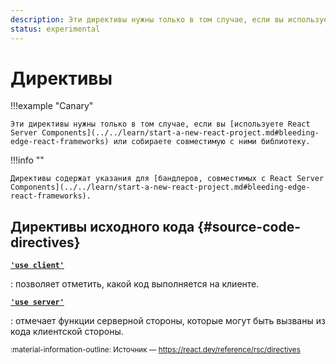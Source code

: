 ```yaml
---
description: Эти директивы нужны только в том случае, если вы используете React Server Components или собираете совместимую с ними библиотеку
status: experimental
---
```


# Директивы

!!!example "Canary"

    Эти директивы нужны только в том случае, если вы [используете React Server Components](../../learn/start-a-new-react-project.md#bleeding-edge-react-frameworks) или собираете совместимую с ними библиотеку.

!!!info ""

    Директивы содержат указания для [бандлеров, совместимых с React Server Components](../../learn/start-a-new-react-project.md#bleeding-edge-react-frameworks).

## Директивы исходного кода {#source-code-directives}

**[`'use client'`](./use-client.md)**

: позволяет отметить, какой код выполняется на клиенте.

**[`'use server'`](./use-server.md)**

: отмечает функции серверной стороны, которые могут быть вызваны из кода клиентской стороны.

<small>:material-information-outline: Источник &mdash; <https://react.dev/reference/rsc/directives></small>
